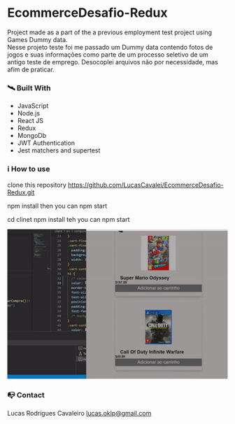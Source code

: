 # EcommerceDesafio-Redux

Project made as a part of the a previous employment test project using Games Dummy data.  
 Nesse projeto teste foi me passado um Dummy data contendo fotos de jogos e suas informações como
parte de um processo seletivo de um antigo teste de emprego.
Desocoplei arquivos não por necessidade, mas afim de praticar.

### 🛰️ Built With

- JavaScript
- Node.js
- React JS
- Redux
- MongoDb
- JWT Authentication
- Jest matchers and supertest

### ℹ️ How to use

clone this repository
https://github.com/LucasCavalei/EcommerceDesafio-Redux.git

npm install
then you can
npm start

cd clinet
npm install
teh you can
npm start

<img src="./client/src/assets/previewProject.gif" width="515"/>

### 📭 Contact

Lucas Rodrigues Cavaleiro lucas.oklp@gmail.com
